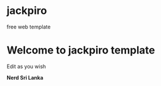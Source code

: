 # jackpiro
free web template

<h1>Welcome to jackpiro template</h1>
<p>Edit as you wish</p>

<b>Nerd Sri Lanka</b>
